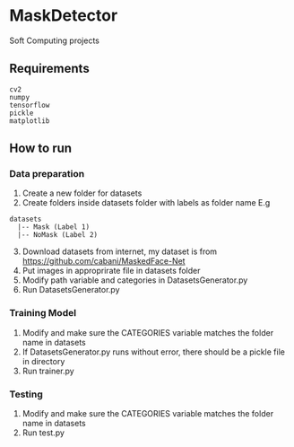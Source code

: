 # MaskDetector

Soft Computing projects

## Requirements
```
cv2
numpy
tensorflow
pickle
matplotlib
```

## How to run

### Data preparation

1. Create a new folder for datasets
2. Create folders inside datasets folder with labels as folder name E.g
```
datasets
  |-- Mask (Label 1)
  |-- NoMask (Label 2)
```
3. Download datasets from internet, my dataset is from https://github.com/cabani/MaskedFace-Net
4. Put images in approprirate file in datasets folder
5. Modify path variable and categories in DatasetsGenerator.py
6. Run DatasetsGenerator.py

### Training Model

1. Modify and make sure the CATEGORIES variable matches the folder name in datasets
2. If DatasetsGenerator.py runs without error, there should be a pickle file in directory
3. Run trainer.py

### Testing

1. Modify and make sure the CATEGORIES variable matches the folder name in datasets
2. Run test.py






